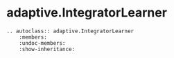 # adaptive.IntegratorLearner

```{eval-rst}
.. autoclass:: adaptive.IntegratorLearner
    :members:
    :undoc-members:
    :show-inheritance:
```
